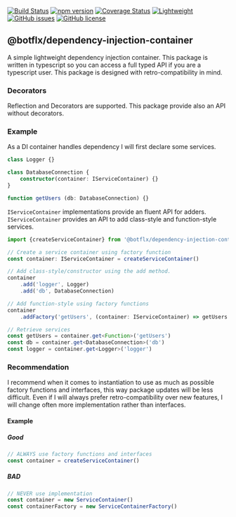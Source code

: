 [![Build Status](https://travis-ci.org/botflux/dependency-injection-container.svg?branch=master)](https://travis-ci.org/botflux/dependency-injection-container)
[![npm version](https://img.shields.io/npm/v/@botflx%2Fdependency-injection-container.svg)](https://npmjs.org/package/@botflx/dependency-injection-container)
[![Coverage Status](https://coveralls.io/repos/github/botflux/dependency-injection-container/badge.svg?branch=master)](https://coveralls.io/github/botflux/dependency-injection-container?branch=master)
[![Lightweight](https://img.shields.io/bundlephobia/minzip/@botflx/dependency-injection-container)](https://bundlephobia.com/result?p=@botflx/dependency-injection-container)
[![GitHub issues](https://img.shields.io/github/issues/botflux/dependency-injection-container.svg)](https://GitHub.com/botflux/dependency-injection-container/issues/)
[![GitHub license](https://img.shields.io/github/license/botflux/dependency-injection-container.svg)](https://github.com/botflux/dependency-injection-container/blob/master/LICENSE)

## @botflx/dependency-injection-container

A simple lightweight dependency injection container. This package is written in typescript so you can access a full typed API if you are a typescript user.
This package is designed with retro-compatibility in mind.

### Decorators

Reflection and Decorators are supported. This package provide also an API without decorators.

### Example

As a DI container handles dependency I will first declare some services. 

````typescript
class Logger {}

class DatabaseConnection {
    constructor(container: IServiceContainer) {}
}

function getUsers (db: DatabaseConnection) {}
````

`IServiceContainer` implementations provide an fluent API for adders. `IServiceContainer` provides an
API to add class-style and function-style services.

````typescript
import {createServiceContainer} from '@botflx/dependency-injection-container'

// Create a service container using factory function
const container: IServiceContainer = createServiceContainer()

// Add class-style/constructor using the add method.
container
    .add('logger', Logger)
    .add('db', DatabaseConnection)

// Add function-style using factory functions
container
    .addFactory('getUsers', (container: IServiceContainer) => getUsers.bind(null, container.get('db')))

// Retrieve services
const getUsers = container.get<Function>('getUsers')
const db = container.get<DatabaseConnection>('db')
const logger = container.get<Logger>('logger')
````

### Recommendation

I recommend when it comes to instantiation to use as much as possible factory functions and interfaces, this way package updates will be less difficult.
Even if I will always prefer retro-compatibility over new features, I will change often more implementation rather than interfaces. 

#### Example

##### Good

```typescript
// ALWAYS use factory functions and interfaces
const container = createServiceContainer()
```

##### BAD

```typescript
// NEVER use implementation
const container = new ServiceContainer()
const containerFactory = new ServiceContainerFactory()
```

